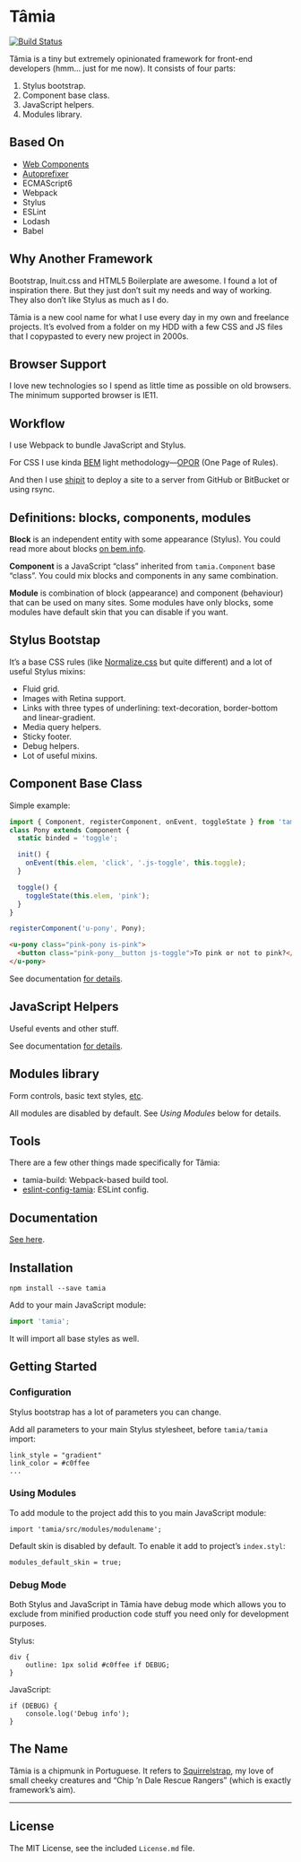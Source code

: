 # Tâmia

[![Build Status](https://travis-ci.org/tamiadev/tamia.png)](https://travis-ci.org/tamiadev/tamia)

Tâmia is a tiny but extremely opinionated framework for front-end developers (hmm… just for me now). It consists of four parts:

1. Stylus bootstrap.
2. Component base class.
3. JavaScript helpers.
4. Modules library.


## Based On

* [Web Components](https://github.com/WebReflection/document-register-element)
* [Autoprefixer](https://github.com/postcss/autoprefixer)
* ECMAScript6
* Webpack
* Stylus
* ESLint
* Lodash
* Babel


## Why Another Framework

Bootstrap, Inuit.css and HTML5 Boilerplate are awesome. I found a lot of inspiration there. But they just don’t suit my needs and way of working. They also don’t like Stylus as much as I do.

Tâmia is a new cool name for what I use every day in my own and freelance projects. It’s evolved from a folder on my HDD with a few CSS and JS files that I copypasted to every new project in 2000s.


## Browser Support

I love new technologies so I spend as little time as possible on old browsers. The minimum supported browser is IE11.


## Workflow

I use Webpack to bundle JavaScript and Stylus.

For CSS I use kinda [BEM](http://bem.info/) light methodology—[OPOR](http://blog.sapegin.me/all/opor-methodology) (One Page of Rules).

And then I use [shipit](https://github.com/sapegin/shipit) to deploy a site to a server from GitHub or BitBucket or using rsync.


## Definitions: blocks, components, modules

**Block** is an independent entity with some appearance (Stylus). You could read more about blocks [on bem.info](http://bem.info/method/definitions/).

**Component** is a JavaScript “class” inherited from `tamia.Component` base “class”. You could mix blocks and components in any same combination.

**Module** is combination of block (appearance) and component (behaviour) that can be used on many sites. Some modules have only blocks, some modules have default skin that you can disable if you want.


## Stylus Bootstap

It’s a base CSS rules (like [Normalize.css](https://necolas.github.io/normalize.css/) but quite different) and a lot of useful Stylus mixins:

* Fluid grid.
* Images with Retina support.
* Links with three types of underlining: text-decoration, border-bottom and linear-gradient.
* Media query helpers.
* Sticky footer.
* Debug helpers.
* Lot of useful mixins.


## Component Base Class

Simple example:

```javascript
import { Component, registerComponent, onEvent, toggleState } from 'tamia';
class Pony extends Component {
  static binded = 'toggle';

  init() {
    onEvent(this.elem, 'click', '.js-toggle', this.toggle);
  }

  toggle() {
    toggleState(this.elem, 'pink');
  }
}

registerComponent('u-pony', Pony);
```

```html
<u-pony class="pink-pony is-pink">
  <button class="pink-pony__button js-toggle">To pink or not to pink?</button>
</u-pony>
```

See documentation [for details](http://tamiadev.github.io/tamia/api.html#Component).


## JavaScript Helpers

Useful events and other stuff.

See documentation [for details](http://tamiadev.github.io/tamia/api.html).


## Modules library

Form controls, basic text styles, [etc](http://tamiadev.github.io/tamia/modules.html).

All modules are disabled by default. See *Using Modules* below for details.


## Tools

There are a few other things made specifically for Tâmia:

* tamia-build: Webpack-based build tool.
* [eslint-config-tamia](https://github.com/tamiadev/eslint-config-tamia): ESLint config.


## Documentation

[See here](http://tamiadev.github.io/tamia/).


## Installation

```
npm install --save tamia
```

Add to your main JavaScript module:

```javascript
import 'tamia';
```

It will import all base styles as well.

## Getting Started

### Configuration

Stylus bootstrap has a lot of parameters you can change.

Add all parameters to your main Stylus stylesheet, before `tamia/tamia` import:

```
link_style = "gradient"
link_color = #c0ffee
...
```

### Using Modules

To add module to the project add this to you main JavaScript module:

```
import 'tamia/src/modules/modulename';
```

Default skin is disabled by default. To enable it add to project’s `index.styl`:

```
modules_default_skin = true;
```


### Debug Mode

Both Stylus and JavaScript in Tâmia have debug mode which allows you to exclude from minified production code stuff you need only for development purposes.

Stylus:

```
div {
	outline: 1px solid #c0ffee if DEBUG;
}
```

JavaScript:

```
if (DEBUG) {
	console.log('Debug info');
}
```


## The Name

Tâmia is a chipmunk in Portuguese. It refers to [Squirrelstrap](https://github.com/sapegin/squirrelstrap), my love of small cheeky creatures and “Chip ’n Dale Rescue Rangers” (which is exactly framework’s aim).


---

## License

The MIT License, see the included `License.md` file.
